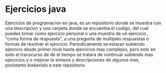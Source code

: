 # Ejercicios java

Ejercicios de programacion en java, es un repositorio donde se muestra con una descripcion y una carpeta donde se
encuentra el codigo,
del cual puedes tomar como ejercicio personal o una muestra de un ejercicio , "como forma de respuesta", a una pregunta
de multiples respuestas
o formas de resolver el ejercicio.
Periodicamente se estaran subiendo ejercicio desde primer nivel hasta ejercicios mas complejos,
pero esto en todo el transcurso de de el tiempo se tratara de continuar subiendo mas ejercicios y o mejorar la sintaxis
y descripciones de algunos mas,
porlotanto biebenido a este repositorio.